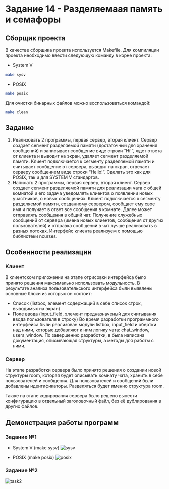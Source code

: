 # Задание 14 - Разделяемаая память и семафоры
## Сборщик проекта
В качестве сборщика проекта используется Makefile. Для компиляции проекта необходимо ввести следующую команду в корне проекта:
- System V
``` bash
make sysv
```
- POSIX
``` bash
make posix
```
Для очистки бинарных файлов можно воспользоваться командой:
``` bash
make clean
```

## Задание
1) Реализовать 2 программы, первая сервер, вторая клиент. Сервер создает сегмент разделяемой памяти (достаточный для хранения сообщений) и записывает сообщение виде строки “Hi!”, ждет ответа от клиента и выводит на экран, удаляет сегмент разделяемой памяти. Клиент подключается к сегменту разделяемой памяти и считывает сообщение от сервера, выводит на экран, отвечает серверу сообщением виде строки “Hello!”. Сделать это как для POSIX, так и для SYSTEM V стандартов.
2) Написать 2 программы, первая сервер, вторая клиент. Сервер создает сегмент разделяемой памяти для реализации чата с общей комнатой и его задача уведомлять клиентов о появлении новых участников, о новых сообщениях. Клиент подключается к сегменту разделяемой памяти, созданному сервером, сообщает ему свое имя и получает в ответ все сообщения в комнате. Далее может отправлять сообщения в общий чат. Получение служебных сообщений от сервера (имена новых клиентов, сообщения от других пользователей) и отправка сообщений в чат лучше реализовать в разных потоках. Интерфейс клиента реализуем с помощью библиотеки ncurses.

## Особенности реализации
### Клиент
В клиентском приложении на этапе отрисовки интерфейса было принято решения максимально использовать модульность. В результате анализа пользовательского интерфейса были выявлены основные блоки из которых он состоит:
- Список (listbox, элемент содержащий в себе список строк, выводимых на экран)
- Поле ввода (input_field, элемент предназначеный для считывания ввода пользователя в строку)
Во время разработки программного интерфейса были реализован модули listbox, input_field и обертки над ними, которые добавляют к ним логику чата: chat_window, users_window.
По завершению разработки, в была написана документация, описывающая структуры, а методы для работы с ними.

### Сервер
На этапе разработки сервера было принято решения о создании новой структуры room, которая будет описывать комнату чата, хранить в себе пользователей и сообщения. Для пользователей и сообщений были добавлены идентификаторы. Разделяться будет именно структура room. 

Также на этапе кодирования сервера было решено вынести конфигурацию в отдельный заголовочный файл, без её дублирования в других файлов. 


## Демонстрация работы программ
### Задание №1
- System V (make sysv)
![sysv](https://github.com/user-attachments/assets/b4d6669f-5d17-4c6f-9e67-954a95ab3aad)

- POSIX (make posix)
![posix](https://github.com/user-attachments/assets/e0eb91c4-bd3f-4d78-8d98-c461f1fe2e65)

### Задание №2
![task2](https://github.com/user-attachments/assets/f1007162-c451-4b2d-8035-20180139c6aa)


